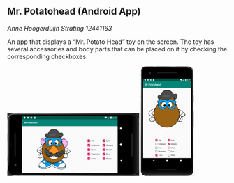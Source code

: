 ## Mr. Potatohead (Android App)


*Anne Hoogerduijn Strating*
*12441163*



An app that displays a “Mr. Potato Head” toy on the screen. The toy has several accessories and body parts that 
can be placed on it by checking the corresponding checkboxes.  

<img src="https://github.com/AnneHS/Mr.-Potatohead/blob/master/app/doc/landscape.PNG" height="15%" width="60%"/>        <img
src="https://github.com/AnneHS/Mr.-Potatohead/blob/master/app/doc/portret.PNG" height="15%" width="24%"/> 

